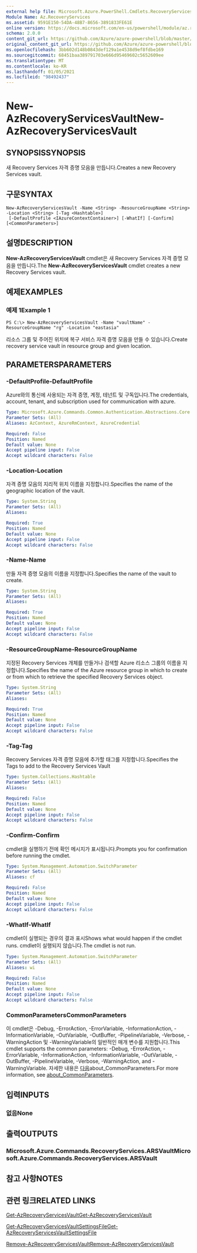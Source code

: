 ```yaml
---
external help file: Microsoft.Azure.PowerShell.Cmdlets.RecoveryServices.dll-Help.xml
Module Name: Az.RecoveryServices
ms.assetid: 9591E150-54DA-48B7-8656-3891833FE61E
online version: https://docs.microsoft.com/en-us/powershell/module/az.recoveryservices/new-azrecoveryservicesvault
schema: 2.0.0
content_git_url: https://github.com/Azure/azure-powershell/blob/master/src/RecoveryServices/RecoveryServices/help/New-AzRecoveryServicesVault.md
original_content_git_url: https://github.com/Azure/azure-powershell/blob/master/src/RecoveryServices/RecoveryServices/help/New-AzRecoveryServicesVault.md
ms.openlocfilehash: 3bb602d148b0843def129a1e4538d9ef8fdbe169
ms.sourcegitcommit: 68451baa389791703e666d95469602c5652609ee
ms.translationtype: MT
ms.contentlocale: ko-KR
ms.lasthandoff: 01/05/2021
ms.locfileid: "98492437"
---
```

# <span data-ttu-id="7692e-101">New-AzRecoveryServicesVault</span><span class="sxs-lookup"><span data-stu-id="7692e-101">New-AzRecoveryServicesVault</span></span>

## <span data-ttu-id="7692e-102">SYNOPSIS</span><span class="sxs-lookup"><span data-stu-id="7692e-102">SYNOPSIS</span></span>
<span data-ttu-id="7692e-103">새 Recovery Services 자격 증명 모음을 만듭니다.</span><span class="sxs-lookup"><span data-stu-id="7692e-103">Creates a new Recovery Services vault.</span></span>

## <span data-ttu-id="7692e-104">구문</span><span class="sxs-lookup"><span data-stu-id="7692e-104">SYNTAX</span></span>

```
New-AzRecoveryServicesVault -Name <String> -ResourceGroupName <String> -Location <String> [-Tag <Hashtable>]
 [-DefaultProfile <IAzureContextContainer>] [-WhatIf] [-Confirm] [<CommonParameters>]
```

## <span data-ttu-id="7692e-105">설명</span><span class="sxs-lookup"><span data-stu-id="7692e-105">DESCRIPTION</span></span>
<span data-ttu-id="7692e-106">**New-AzRecoveryServicesVault** cmdlet은 새 Recovery Services 자격 증명 모음을 만듭니다.</span><span class="sxs-lookup"><span data-stu-id="7692e-106">The **New-AzRecoveryServicesVault** cmdlet creates a new Recovery Services vault.</span></span>

## <span data-ttu-id="7692e-107">예제</span><span class="sxs-lookup"><span data-stu-id="7692e-107">EXAMPLES</span></span>

### <span data-ttu-id="7692e-108">예제 1</span><span class="sxs-lookup"><span data-stu-id="7692e-108">Example 1</span></span>
```
PS C:\> New-AzRecoveryServicesVault -Name "vaultName" -ResourceGroupName "rg" -Location "eastasia"
```

<span data-ttu-id="7692e-109">리소스 그룹 및 주어진 위치에 복구 서비스 자격 증명 모음을 만들 수 있습니다.</span><span class="sxs-lookup"><span data-stu-id="7692e-109">Create recovery service vault in resource group and given location.</span></span>

## <span data-ttu-id="7692e-110">PARAMETERS</span><span class="sxs-lookup"><span data-stu-id="7692e-110">PARAMETERS</span></span>

### <span data-ttu-id="7692e-111">-DefaultProfile</span><span class="sxs-lookup"><span data-stu-id="7692e-111">-DefaultProfile</span></span>
<span data-ttu-id="7692e-112">Azure와의 통신에 사용되는 자격 증명, 계정, 테넌트 및 구독입니다.</span><span class="sxs-lookup"><span data-stu-id="7692e-112">The credentials, account, tenant, and subscription used for communication with azure.</span></span>

```yaml
Type: Microsoft.Azure.Commands.Common.Authentication.Abstractions.Core.IAzureContextContainer
Parameter Sets: (All)
Aliases: AzContext, AzureRmContext, AzureCredential

Required: False
Position: Named
Default value: None
Accept pipeline input: False
Accept wildcard characters: False
```

### <span data-ttu-id="7692e-113">-Location</span><span class="sxs-lookup"><span data-stu-id="7692e-113">-Location</span></span>
<span data-ttu-id="7692e-114">자격 증명 모음의 지리적 위치 이름을 지정합니다.</span><span class="sxs-lookup"><span data-stu-id="7692e-114">Specifies the name of the geographic location of the vault.</span></span>

```yaml
Type: System.String
Parameter Sets: (All)
Aliases:

Required: True
Position: Named
Default value: None
Accept pipeline input: False
Accept wildcard characters: False
```

### <span data-ttu-id="7692e-115">-Name</span><span class="sxs-lookup"><span data-stu-id="7692e-115">-Name</span></span>
<span data-ttu-id="7692e-116">만들 자격 증명 모음의 이름을 지정합니다.</span><span class="sxs-lookup"><span data-stu-id="7692e-116">Specifies the name of the vault to create.</span></span>

```yaml
Type: System.String
Parameter Sets: (All)
Aliases:

Required: True
Position: Named
Default value: None
Accept pipeline input: False
Accept wildcard characters: False
```

### <span data-ttu-id="7692e-117">-ResourceGroupName</span><span class="sxs-lookup"><span data-stu-id="7692e-117">-ResourceGroupName</span></span>
<span data-ttu-id="7692e-118">지정된 Recovery Services 개체를 만들거나 검색할 Azure 리소스 그룹의 이름을 지정합니다.</span><span class="sxs-lookup"><span data-stu-id="7692e-118">Specifies the name of the Azure resource group in which to create or from which to retrieve the specified Recovery Services object.</span></span>

```yaml
Type: System.String
Parameter Sets: (All)
Aliases:

Required: True
Position: Named
Default value: None
Accept pipeline input: False
Accept wildcard characters: False
```

### <span data-ttu-id="7692e-119">-Tag</span><span class="sxs-lookup"><span data-stu-id="7692e-119">-Tag</span></span>

<span data-ttu-id="7692e-120">Recovery Services 자격 증명 모음에 추가할 태그를 지정합니다.</span><span class="sxs-lookup"><span data-stu-id="7692e-120">Specifies the Tags to add to the Recovery Services Vault</span></span>

```yaml
Type: System.Collections.Hashtable
Parameter Sets: (All)
Aliases:

Required: False
Position: Named
Default value: None
Accept pipeline input: False
Accept wildcard characters: False
```

### <span data-ttu-id="7692e-121">-Confirm</span><span class="sxs-lookup"><span data-stu-id="7692e-121">-Confirm</span></span>
<span data-ttu-id="7692e-122">cmdlet을 실행하기 전에 확인 메시지가 표시됩니다.</span><span class="sxs-lookup"><span data-stu-id="7692e-122">Prompts you for confirmation before running the cmdlet.</span></span>

```yaml
Type: System.Management.Automation.SwitchParameter
Parameter Sets: (All)
Aliases: cf

Required: False
Position: Named
Default value: None
Accept pipeline input: False
Accept wildcard characters: False
```

### <span data-ttu-id="7692e-123">-WhatIf</span><span class="sxs-lookup"><span data-stu-id="7692e-123">-WhatIf</span></span>
<span data-ttu-id="7692e-124">cmdlet이 실행되는 경우의 결과 표시</span><span class="sxs-lookup"><span data-stu-id="7692e-124">Shows what would happen if the cmdlet runs.</span></span> <span data-ttu-id="7692e-125">cmdlet이 실행되지 않습니다.</span><span class="sxs-lookup"><span data-stu-id="7692e-125">The cmdlet is not run.</span></span>

```yaml
Type: System.Management.Automation.SwitchParameter
Parameter Sets: (All)
Aliases: wi

Required: False
Position: Named
Default value: None
Accept pipeline input: False
Accept wildcard characters: False
```

### <span data-ttu-id="7692e-126">CommonParameters</span><span class="sxs-lookup"><span data-stu-id="7692e-126">CommonParameters</span></span>
<span data-ttu-id="7692e-127">이 cmdlet은 -Debug, -ErrorAction, -ErrorVariable, -InformationAction, -InformationVariable, -OutVariable, -OutBuffer, -PipelineVariable, -Verbose, -WarningAction 및 -WarningVariable의 일반적인 매개 변수를 지원합니다.</span><span class="sxs-lookup"><span data-stu-id="7692e-127">This cmdlet supports the common parameters: -Debug, -ErrorAction, -ErrorVariable, -InformationAction, -InformationVariable, -OutVariable, -OutBuffer, -PipelineVariable, -Verbose, -WarningAction, and -WarningVariable.</span></span> <span data-ttu-id="7692e-128">자세한 내용은 [다음](http://go.microsoft.com/fwlink/?LinkID=113216)about_CommonParameters.</span><span class="sxs-lookup"><span data-stu-id="7692e-128">For more information, see [about_CommonParameters](http://go.microsoft.com/fwlink/?LinkID=113216).</span></span>

## <span data-ttu-id="7692e-129">입력</span><span class="sxs-lookup"><span data-stu-id="7692e-129">INPUTS</span></span>

### <span data-ttu-id="7692e-130">없음</span><span class="sxs-lookup"><span data-stu-id="7692e-130">None</span></span>

## <span data-ttu-id="7692e-131">출력</span><span class="sxs-lookup"><span data-stu-id="7692e-131">OUTPUTS</span></span>

### <span data-ttu-id="7692e-132">Microsoft.Azure.Commands.RecoveryServices.ARSVault</span><span class="sxs-lookup"><span data-stu-id="7692e-132">Microsoft.Azure.Commands.RecoveryServices.ARSVault</span></span>

## <span data-ttu-id="7692e-133">참고 사항</span><span class="sxs-lookup"><span data-stu-id="7692e-133">NOTES</span></span>

## <span data-ttu-id="7692e-134">관련 링크</span><span class="sxs-lookup"><span data-stu-id="7692e-134">RELATED LINKS</span></span>

[<span data-ttu-id="7692e-135">Get-AzRecoveryServicesVault</span><span class="sxs-lookup"><span data-stu-id="7692e-135">Get-AzRecoveryServicesVault</span></span>](./Get-AzRecoveryServicesVault.md)

[<span data-ttu-id="7692e-136">Get-AzRecoveryServicesVaultSettingsFile</span><span class="sxs-lookup"><span data-stu-id="7692e-136">Get-AzRecoveryServicesVaultSettingsFile</span></span>](./Get-AzRecoveryServicesVaultSettingsFile.md)

[<span data-ttu-id="7692e-137">Remove-AzRecoveryServicesVault</span><span class="sxs-lookup"><span data-stu-id="7692e-137">Remove-AzRecoveryServicesVault</span></span>](./Remove-AzRecoveryServicesVault.md)


